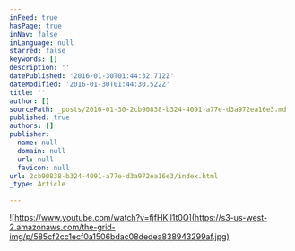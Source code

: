 ```yaml
---
inFeed: true
hasPage: true
inNav: false
inLanguage: null
starred: false
keywords: []
description: ''
datePublished: '2016-01-30T01:44:32.712Z'
dateModified: '2016-01-30T01:44:30.522Z'
title: ''
author: []
sourcePath: _posts/2016-01-30-2cb90838-b324-4091-a77e-d3a972ea16e3.md
published: true
authors: []
publisher:
  name: null
  domain: null
  url: null
  favicon: null
url: 2cb90838-b324-4091-a77e-d3a972ea16e3/index.html
_type: Article

---
```

[][0]
![https://www.youtube.com/watch?v=fjfHKIl1t0Q](https://s3-us-west-2.amazonaws.com/the-grid-img/p/585cf2cc1ecf0a1506bdac08dedea838943299af.jpg)

[0]: https://www.youtube.com/watch?v=fjfHKIl1t0Q